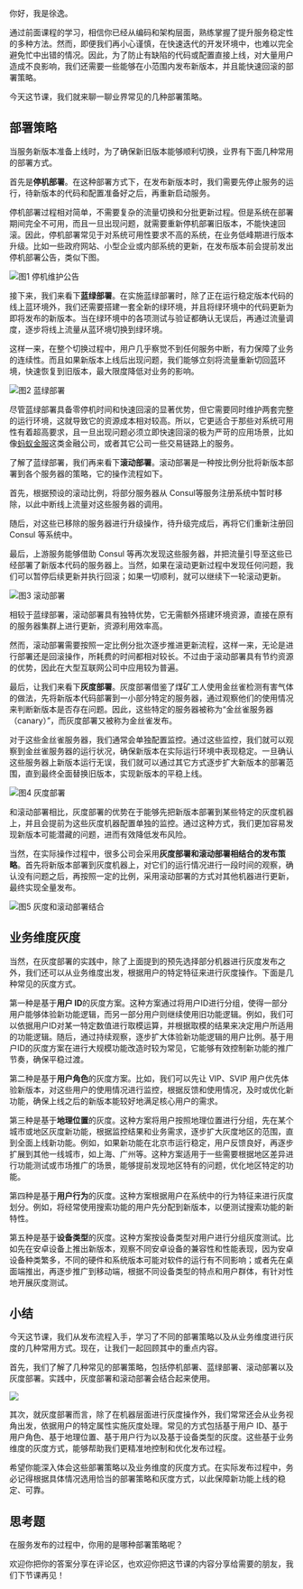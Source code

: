 你好，我是徐逸。

通过前面课程的学习，相信你已经从编码和架构层面，熟练掌握了提升服务稳定性的多种方法。然而，即便我们再小心谨慎，在快速迭代的开发环境中，也难以完全避免忙中出错的情况。因此，为了防止有缺陷的代码或配置直接上线，对大量用户造成不良影响，我们还需要一些能够在小范围内发布新版本，并且能快速回滚的部署策略。

今天这节课，我们就来聊一聊业界常见的几种部署策略。

## 部署策略

当服务新版本准备上线时，为了确保新旧版本能够顺利切换，业界有下面几种常用的部署方式。

首先是**停机部署**。在这种部署方式下，在发布新版本时，我们需要先停止服务的运行，待新版本的代码和配置准备好之后，再重新启动服务。

停机部署过程相对简单，不需要复杂的流量切换和分批更新过程。但是系统在部署期间完全不可用，而且一旦出现问题，就需要重新停机部署旧版本，不能快速回滚。因此，停机部署常见于对系统可用性要求不高的系统，在业务低峰期进行版本升级。比如一些政府网站、小型企业或内部系统的更新，在发布版本前会提前发出停机部署公告，类似下图。

![](https://static001.geekbang.org/resource/image/83/11/83c361e501eac53f7b07f4d339c9fe11.jpg?wh=4321x2563 "图1 停机维护公告")

接下来，我们来看下**蓝绿部署**。在实施蓝绿部署时，除了正在运行稳定版本代码的线上蓝环境外，我们还需要搭建一套全新的绿环境，并且将绿环境中的代码更新为即将发布的新版本。当在绿环境中的各项测试与验证都确认无误后，再通过流量调度，逐步将线上流量从蓝环境切换到绿环境。

这样一来，在整个切换过程中，用户几乎察觉不到任何服务中断，有力保障了业务的连续性。而且如果新版本上线后出现问题，我们能够立刻将流量重新切回蓝环境，快速恢复到旧版本，最大限度降低对业务的影响。

![](https://static001.geekbang.org/resource/image/ce/75/ce2442dd9d86c251f4b0f48a450a8575.jpg?wh=3900x1592 "图2 蓝绿部署")

尽管蓝绿部署具备零停机时间和快速回滚的显著优势，但它需要同时维护两套完整的运行环境，这就导致它的资源成本相对较高。所以，它更适合于那些对系统可用性有着超高要求，且一旦出现问题必须立即快速回滚的极为严苛的应用场景，比如像[蚂蚁金服](https://github.com/csy512889371/learnDoc/blob/master/javadoc/%E6%9E%B6%E6%9E%84/%E8%9A%82%E8%9A%81%E9%87%91%E6%9C%8D%E8%93%9D%E7%BB%BF%E5%8F%91%E5%B8%83%E5%AE%9E%E8%B7%B5.md)这类金融公司，或者其它公司一些交易链路上的服务。

了解了蓝绿部署，我们再来看下**滚动部署**。滚动部署是一种按比例分批将新版本部署到各个服务器的策略，它的操作流程如下。

首先，根据预设的滚动比例，将部分服务器从 Consul等服务注册系统中暂时移除，以此中断线上流量对这些服务器的调用。

随后，对这些已移除的服务器进行升级操作，待升级完成后，再将它们重新注册回 Consul 等系统中。

最后，上游服务能够借助 Consul 等再次发现这些服务器，并把流量引导至这些已经部署了新版本代码的服务器上。当然，如果在滚动更新过程中发现任何问题，我们可以暂停后续更新并执行回滚；如果一切顺利，就可以继续下一轮滚动更新。

![](https://static001.geekbang.org/resource/image/a9/bb/a92d3ba7ba002706c2dcef21f28dcdbb.jpg?wh=4000x1954 "图3 滚动部署")

相较于蓝绿部署，滚动部署具有独特优势，它无需额外搭建环境资源，直接在原有的服务器集群上进行更新，资源利用效率高。

然而，滚动部署需要按照一定比例分批次逐步推进更新流程，这样一来，无论是进行部署还是回滚操作，所耗费的时间都相对较长。不过由于滚动部署具有节约资源的优势，因此在大型互联网公司中应用较为普遍。

最后，让我们来看下**灰度部署**。灰度部署借鉴了煤矿工人使用金丝雀检测有害气体的做法，先将新版本代码部署到一小部分特定的服务器，通过观察他们的使用情况来判断新版本是否存在问题。因此，这些特定的服务器被称为“金丝雀服务器（canary）”，而灰度部署又被称为金丝雀发布。

对于这些金丝雀服务器，我们通常会单独配置监控。通过这些监控，我们就可以观察到金丝雀服务器的运行状况，确保新版本在实际运行环境中表现稳定。一旦确认这些服务器上新版本运行无误，我们就可以通过其它方式逐步扩大新版本的部署范围，直到最终全面替换旧版本，实现新版本的平稳上线。

![](https://static001.geekbang.org/resource/image/59/4f/59856297d7bdb1531dfa793705bc154f.jpg?wh=4000x3198 "图4 灰度部署")

和滚动部署相比，灰度部署的优势在于能够先把新版本部署到某些特定的灰度机器上，并且会提前为这些灰度机器配置单独的监控。通过这种方式，我们更加容易发现新版本可能潜藏的问题，进而有效降低发布风险。

当然，在实际操作过程中，很多公司会采用**灰度部署和滚动部署相结合的发布策略**。首先将新版本部署到灰度机器上，对它们的运行情况进行一段时间的观察，确认没有问题之后，再按照一定的比例，采用滚动部署的方式对其他机器进行更新，最终实现全量发布。

![](https://static001.geekbang.org/resource/image/45/11/45735e85cca0defebb2969d6b451ca11.jpg?wh=3548x1888 "图5 灰度和滚动部署结合")

## 业务维度灰度

当然，在灰度部署的实践中，除了上面提到的预先选择部分机器进行灰度发布之外，我们还可以从业务维度出发，根据用户的特定特征来进行灰度操作。下面是几种常见的灰度方式。

第一种是基于**用户 ID**的灰度方案。这种方案通过将用户ID进行分组，使得一部分用户能够体验新功能逻辑，而另一部分用户则继续使用旧功能逻辑。例如，我们可以依据用户ID对某一特定数值进行取模运算，并根据取模的结果来决定用户所适用的功能逻辑。随后，通过持续观察，逐步扩大体验新功能逻辑的用户比例。基于用户ID的灰度方案在进行大规模功能改造时较为常见，它能够有效控制新功能的推广节奏，确保平稳过渡。

第二种是基于**用户角色**的灰度方案。比如，我们可以先让 VIP、SVIP 用户优先体验新版本，对这些用户的使用情况进行监控，根据反馈和使用情况，及时或优化新功能，确保上线之后的新版本能较好地满足核心用户的需求。

第三种是基于**地理位置**的灰度。这种方案将用户按照地理位置进行分组，先在某个城市或地区灰度新功能，根据监控结果和业务需求，逐步扩大灰度地区的范围，直到全面上线新功能。例如，如果新功能在北京市运行稳定，用户反馈良好，再逐步扩展到其他一线城市，如上海、广州等。这种方案适用于一些需要根据地区差异进行功能测试或市场推广的场景，能够提前发现地区特有的问题，优化地区特定的功能。

第四种是基于**用户行为**的灰度。这种方案根据用户在系统中的行为特征来进行灰度划分。例如，将经常使用搜索功能的用户先分配到新版本，以便测试搜索功能的新特性。

第五种是基于**设备类型**的灰度。这种方案按设备类型对用户进行分组灰度测试。比如先在安卓设备上推出新版本，观察不同安卓设备的兼容性和性能表现，因为安卓设备种类繁多，不同的硬件和系统版本可能对软件的运行有不同影响；或者先在桌面端推出，再逐步推广到移动端，根据不同设备类型的特点和用户群体，有针对性地开展灰度测试。

## 小结

今天这节课，我们从发布流程入手，学习了不同的部署策略以及从业务维度进行灰度的几种常用方式。现在，让我们一起回顾其中的重点内容。

首先，我们了解了几种常见的部署策略，包括停机部署、蓝绿部署、滚动部署以及灰度部署。实践中，灰度部署和滚动部署会结合起来使用。

![](https://static001.geekbang.org/resource/image/dd/a0/dd7a2805823ff49615e96c04fc3e4aa0.jpg?wh=4000x1982)

其次，就灰度部署而言，除了在机器层面进行灰度操作外，我们常常还会从业务视角出发，依据用户的特定属性实施灰度处理。常见的方式包括基于用户 ID、基于用户角色、基于地理位置、基于用户行为以及基于设备类型的灰度。这些基于业务维度的灰度方式，能够帮助我们更精准地控制和优化发布过程。

希望你能深入体会这些部署策略以及业务维度的灰度方式。在实际发布过程中，务必记得根据具体情况选用恰当的部署策略和灰度方式，以此保障新功能上线的稳定、可靠。

## 思考题

在服务发布的过程中，你用的是哪种部署策略呢？

欢迎你把你的答案分享在评论区，也欢迎你把这节课的内容分享给需要的朋友，我们下节课再见！